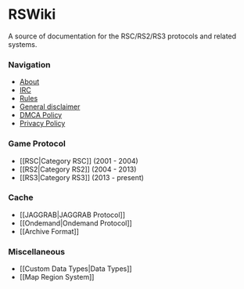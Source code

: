# RSWiki

A source of documentation for the RSC/RS2/RS3 protocols and related systems.

### Navigation
* [About](About.html)
* [IRC](IRC.html)
* [Rules](Rules.html)
* [General disclaimer](General-disclaimer.html)
* [DMCA Policy](DMCA-Policy.html)
* [Privacy Policy](Privacy-policy.html)

### Game Protocol
* [[RSC|Category RSC]]  (2001 - 2004)
* [[RS2|Category RS2]] (2004 - 2013)
* [[RS3|Category RS3]] (2013 - present)

### Cache
* [[JAGGRAB|JAGGRAB Protocol]]
* [[Ondemand|Ondemand Protocol]]
* [[Archive Format]]


### Miscellaneous
* [[Custom Data Types|Data Types]]
* [[Map Region System]]